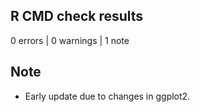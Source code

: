 ## R CMD check results

0 errors | 0 warnings | 1 note

## Note

- Early update due to changes in ggplot2.

